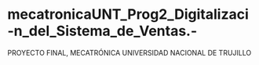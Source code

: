# mecatronicaUNT_Prog2_Digitalizaci-n_del_Sistema_de_Ventas.-
PROYECTO FINAL, MECATRÓNICA UNIVERSIDAD NACIONAL DE TRUJILLO
